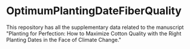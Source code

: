 # OptimumPlantingDateFiberQuality
This repository has all the supplementary data related to the manuscript "Planting for Perfection: How to Maximize Cotton Quality with the Right Planting Dates in the Face of Climate Change."
